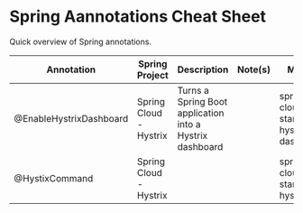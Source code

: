 # Spring Aannotations Cheat Sheet

Quick overview of Spring annotations.

| Annotation                | Spring Project           | Description                                                        | Note(s) | Maven                                  |
|---------------------------|--------------------------|--------------------------------------------------------------------|---------|----------------------------------------|
| @EnableHystrixDashboard   | Spring Cloud - Hystrix   | Turns a Spring Boot application into a Hystrix dashboard           |         | spring-cloud-starter-hystrix-dashboard | 
| @HystixCommand            | Spring Cloud - Hystrix   |                                                                    |         | spring-cloud-starter-hystrix           |

